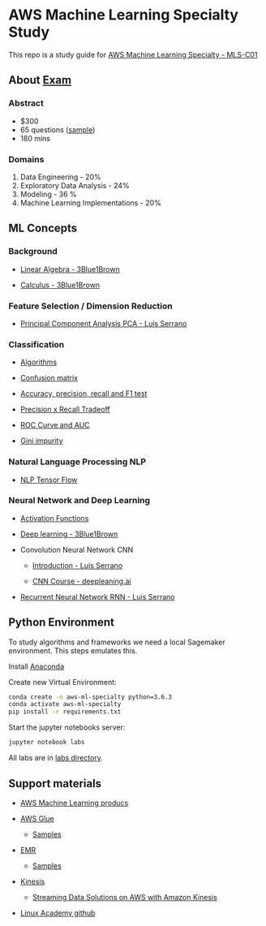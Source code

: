# AWS Machine Learning Specialty Study

This repo is a study guide for [AWS Machine Learning Specialty - MLS-C01](https://aws.amazon.com/pt/certification/certified-machine-learning-specialty/)

## About [Exam](https://aws.amazon.com/pt/certification/certified-machine-learning-specialty/)

### Abstract

- $300
- 65 questions ([sample](https://github.com/tentativafc/aws-machine-learning-specialty/blob/main/docs/AWS-Certified-Machine-Learning-Specialty_Sample-Questions.pdf))
- 180 mins

### Domains

1. Data Engineering - 20%
2. Exploratory Data Analysis - 24%
3. Modeling - 36 %
4. Machine Learning Implementations - 20%

## ML Concepts

### Background

- [Linear Algebra - 3Blue1Brown](https://www.youtube.com/playlist?list=PLZHQObOWTQDPD3MizzM2xVFitgF8hE_ab)

- [Calculus - 3Blue1Brown](https://www.youtube.com/playlist?list=PLZHQObOWTQDMsr9K-rj53DwVRMYO3t5Yr)

### Feature Selection / Dimension Reduction

- [Principal Component Analysis PCA - Luis Serrano](https://www.youtube.com/watch?v=g-Hb26agBFg)

### Classification

- [Algorithms](https://ml-cheatsheet.readthedocs.io/en/latest/classification_algos.html)

* [Confusion matrix](https://towardsdatascience.com/understanding-confusion-matrix-a9ad42dcfd62)

* [Accuracy, precision, recall and F1 test](https://towardsdatascience.com/accuracy-recall-precision-f-score-specificity-which-to-optimize-on-867d3f11124)

- [Precision x Recall Tradeoff](https://datascience-george.medium.com/the-precision-recall-trade-off-aa295faba140)

- [ROC Curve and AUC](https://developers.google.com/machine-learning/crash-course/classification/roc-and-auc)

* [Gini impurity](https://bambielli.com/til/2017-10-29-gini-impurity/#:~:text=Gini%20Impurity%20is%20a%20measurement,labels%20from%20the%20data%20set.)

### Natural Language Processing NLP

- [NLP Tensor Flow](https://www.youtube.com/playlist?list=PLQY2H8rRoyvzDbLUZkbudP-MFQZwNmU4S)

### Neural Network and Deep Learning

- [Activation Functions ](https://www.youtube.com/watch?v=Xvg00QnyaIY)

* [Deep learning - 3Blue1Brown](https://www.youtube.com/watch?v=aircAruvnKk)

- Convolution Neural Network CNN

  - [Introduction - Luis Serrano](https://www.youtube.com/watch?v=2-Ol7ZB0MmU)

  - [CNN Course - deepleaning.ai](https://www.youtube.com/watch?v=ArPaAX_PhIs&list=PLkDaE6sCZn6Gl29AoE31iwdVwSG-KnDzF)

- [Recurrent Neural Network RNN - Luis Serrano](https://www.youtube.com/watch?v=UNmqTiOnRfg)

## Python Environment

To study algorithms and frameworks we need a local Sagemaker environment. This steps emulates this.

Install [Anaconda](https://docs.anaconda.com/anaconda/install/)

Create new Virtual Environment:

```sh
conda create -n aws-ml-specialty python=3.6.3
conda activate aws-ml-specialty
pip install -r requirements.txt
```

Start the jupyter notebooks server:

```sh
jupyter notebook labs
```

All labs are in [labs directory](https://github.com/tentativafc/aws-machine-learning-specialty/tree/main/labs).

## Support materials

- [AWS Machine Learning producs](https://docs.aws.amazon.com/whitepapers/latest/aws-overview/machine-learning.html)

* [AWS Glue](https://docs.aws.amazon.com/glue/latest/dg/what-is-glue.html)

  - [Samples](https://github.com/aws-samples/aws-glue-samples)

* [EMR](https://docs.aws.amazon.com/emr/index.html)

  - [Samples](https://github.com/aws-samples/analysing-realtime-streaming-data-using-msk-emr)

* [Kinesis](https://docs.aws.amazon.com/kinesis/index.html)

  - [Streaming Data Solutions on AWS with Amazon Kinesis](https://docs.aws.amazon.com/whitepapers/latest/streaming-data-solutions-amazon-kinesis/welcome.html?did=wp_card&trk=wp_card)

* [Linux Academy github](https://github.com/linuxacademy/content-aws-mls-c01)

